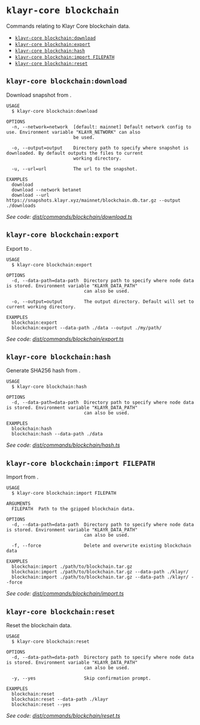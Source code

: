 `klayr-core blockchain`
=======================

Commands relating to Klayr Core blockchain data.

* [`klayr-core blockchain:download`](#klayr-core-blockchaindownload)
* [`klayr-core blockchain:export`](#klayr-core-blockchainexport)
* [`klayr-core blockchain:hash`](#klayr-core-blockchainhash)
* [`klayr-core blockchain:import FILEPATH`](#klayr-core-blockchainimport-filepath)
* [`klayr-core blockchain:reset`](#klayr-core-blockchainreset)

## `klayr-core blockchain:download`

Download snapshot from <URL>.

```
USAGE
  $ klayr-core blockchain:download

OPTIONS
  -n, --network=network  [default: mainnet] Default network config to use. Environment variable "KLAYR_NETWORK" can also
                         be used.

  -o, --output=output    Directory path to specify where snapshot is downloaded. By default outputs the files to current
                         working directory.

  -u, --url=url          The url to the snapshot.

EXAMPLES
  download
  download --network betanet
  download --url https://snapshots.klayr.xyz/mainnet/blockchain.db.tar.gz --output ./downloads
```

_See code: [dist/commands/blockchain/download.ts](https://github.com/klayrhq/klayr-core/blob/v4.1.1/dist/commands/blockchain/download.ts)_

## `klayr-core blockchain:export`

Export to <FILE>.

```
USAGE
  $ klayr-core blockchain:export

OPTIONS
  -d, --data-path=data-path  Directory path to specify where node data is stored. Environment variable "KLAYR_DATA_PATH"
                             can also be used.

  -o, --output=output        The output directory. Default will set to current working directory.

EXAMPLES
  blockchain:export
  blockchain:export --data-path ./data --output ./my/path/
```

_See code: [dist/commands/blockchain/export.ts](https://github.com/klayrhq/klayr-core/blob/v4.1.1/dist/commands/blockchain/export.ts)_

## `klayr-core blockchain:hash`

Generate SHA256 hash from <PATH>.

```
USAGE
  $ klayr-core blockchain:hash

OPTIONS
  -d, --data-path=data-path  Directory path to specify where node data is stored. Environment variable "KLAYR_DATA_PATH"
                             can also be used.

EXAMPLES
  blockchain:hash
  blockchain:hash --data-path ./data
```

_See code: [dist/commands/blockchain/hash.ts](https://github.com/klayrhq/klayr-core/blob/v4.1.1/dist/commands/blockchain/hash.ts)_

## `klayr-core blockchain:import FILEPATH`

Import from <FILE>.

```
USAGE
  $ klayr-core blockchain:import FILEPATH

ARGUMENTS
  FILEPATH  Path to the gzipped blockchain data.

OPTIONS
  -d, --data-path=data-path  Directory path to specify where node data is stored. Environment variable "KLAYR_DATA_PATH"
                             can also be used.

  -f, --force                Delete and overwrite existing blockchain data

EXAMPLES
  blockchain:import ./path/to/blockchain.tar.gz
  blockchain:import ./path/to/blockchain.tar.gz --data-path ./klayr/
  blockchain:import ./path/to/blockchain.tar.gz --data-path ./klayr/ --force
```

_See code: [dist/commands/blockchain/import.ts](https://github.com/klayrhq/klayr-core/blob/v4.1.1/dist/commands/blockchain/import.ts)_

## `klayr-core blockchain:reset`

Reset the blockchain data.

```
USAGE
  $ klayr-core blockchain:reset

OPTIONS
  -d, --data-path=data-path  Directory path to specify where node data is stored. Environment variable "KLAYR_DATA_PATH"
                             can also be used.

  -y, --yes                  Skip confirmation prompt.

EXAMPLES
  blockchain:reset
  blockchain:reset --data-path ./klayr
  blockchain:reset --yes
```

_See code: [dist/commands/blockchain/reset.ts](https://github.com/klayrhq/klayr-core/blob/v4.1.1/dist/commands/blockchain/reset.ts)_
